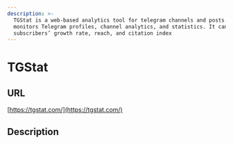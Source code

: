 ```yaml
---
description: >-
  TGStat is a web-based analytics tool for telegram channels and posts. It
  monitors Telegram profiles, channel analytics, and statistics. It can track
  subscribers’ growth rate, reach, and citation index
---
```


# TGStat

## URL

[https://tgstat.com/](https://tgstat.com/)



## Description

